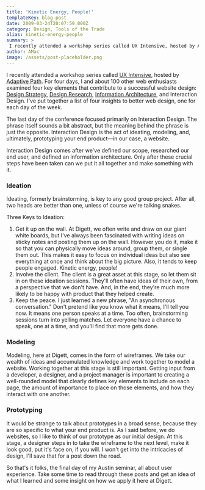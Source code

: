 ```yaml
---
title: 'Kinetic Energy, People!'
templateKey: blog-post
date: 2009-03-24T20:07:59.000Z
category: Design, Tools of the Trade
alias: kinetic-energy-people
summary: > 
 I recently attended a workshop series called UX Intensive, hosted by Adaptive Path. For four days, I and about 100 other web enthusiasts examined four key elements that contribute to a successful website design: Design Strategy, Design Research, Information Architecture, and Interaction Design. I've put together a list of four insights to better web design, one for each day of the week.
author: AMac
image: /assets/post-placeholder.png
---
```


I recently attended a workshop series called [UX Intensive](http://adaptivepath.com/events/2009/uxi/), hosted by [Adaptive Path](http://adaptivepath.com/). For four days, I and about 100 other web enthusiasts examined four key elements that contribute to a successful website design: [Design Strategy](/2008/12/15/scope-little-goes-long-way), [Design Research](/2009/01/05/what-would-barney-do), [Information Architecture](/2009/01/28/data-that-describes-data), and Interaction Design. I've put together a list of four insights to better web design, one for each day of the week.

The last day of the conference focused primarily on Interaction Design. The phrase itself sounds a bit abstract, but the meaning behind the phrase is just the opposite. Interaction Design is the act of ideating, modeling, and, ultimately, prototyping your end product—in our case, a website.

Interaction Design comes after we've defined our scope, researched our end user, and defined an information architecture. Only after these crucial steps have been taken can we put it all together and make something with it.

### Ideation  

Ideating, formerly brainstorming, is key to any good group project. After all, two heads are better than one, unless of course we're talking snakes.

Three Keys to Ideation:

1.  Get it up on the wall. At Digett, we often write and draw on our giant white boards, but I've always been fascinated with writing ideas on sticky notes and posting them up on the wall. However you do it, make it so that you can physically move ideas around, group them, or single them out. This makes it easy to focus on individual ideas but also see everything at once and think about the big picture. Also, it tends to keep people engaged. Kinetic energy, people!
2.  Involve the client. The client is a great asset at this stage, so let them sit in on these ideation sessions. They'll often have ideas of their own, from a perspective that we don't have. And, in the end, they're much more likely to be happy with product that they helped create.
3.  Keep the peace. I just learned a new phrase, "An asynchronous conversation." Don't pretend like you know what it means, I'll tell you now. It means one person speaks at a time. Too often, brainstorming sessions turn into yelling matches. Let everyone have a chance to speak, one at a time, and you'll find that more gets done.

### Modeling

Modeling, here at Digett, comes in the form of wireframes. We take our wealth of ideas and accumulated knowledge and work together to model a website. Working together at this stage is still important. Getting input from a developer, a designer, and a project manager is important to creating a well-rounded model that clearly defines key elements to include on each page, the amount of importance to place on those elements, and how they interact with one another.

### Prototyping

It would be strange to talk about prototypes in a broad sense, because they are so specific to what your end product is. As I said before, we do websites, so I like to think of our prototype as our initial design. At this stage, a designer steps in to take the wireframe to the next level, make it look good, put it's face on, if you will. I won't get into the intricacies of design, I'll save that for a post down the road.

So that's it folks, the final day of my Austin seminar, all about user experience. Take some time to read through these posts and get an idea of what I learned and some insight on how we apply it here at Digett.